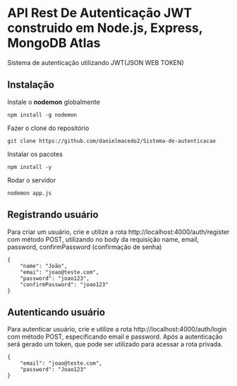 # API Rest De Autenticação JWT construido em Node.js, Express, MongoDB Atlas
Sistema de autenticação utilizando JWT(JSON WEB TOKEN)

## Instalação

Instale o **nodemon** globalmente

```
npm install -g nodemon
```

Fazer o clone do repositório

```
git clone https://github.com/danielmacedo2/Sistema-de-autenticacao
```

Instalar os pacotes

```
npm install -y
```

Rodar o servidor

```
nodemon app.js
```

## Registrando usuário

Para criar um usuário, crie e utilize a rota http://localhost:4000/auth/register com método POST, utilizando no body da requisição name, email, password, confirmPassword (confirmação de senha)

```
{
    "name": "João",
    "emai": "joao@teste.com",
    "password": "joao123",
    "confirmPassword": "joao123"
}
```
## Autenticando usuário

Para autenticar usuário, crie e utilize a rota http://localhost:4000/auth/login com método POST, especificando email e password.
Após a autenticação será gerado um token, que pode ser utilizado para acessar a rota privada.

```
{
    "email": "joao@teste.com",
    "password": "Joao123"
}
```
